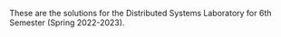 These are the solutions for the Distributed Systems Laboratory for 6th Semester (Spring 2022-2023).

